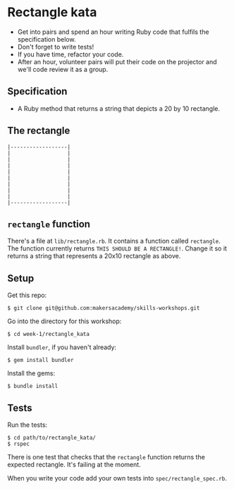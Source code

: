 # Rectangle kata

* Get into pairs and spend an hour writing Ruby code that fulfils the specification below.
* Don't forget to write tests!
* If you have time, refactor your code.
* After an hour, volunteer pairs will put their code on the projector and we'll code review it as a group.

## Specification

* A Ruby method that returns a string that depicts a 20 by 10 rectangle.

## The rectangle

```
|------------------|
|                  |
|                  |
|                  |
|                  |
|                  |
|                  |
|                  |
|                  |
|------------------|
```

## `rectangle` function

There's a file at `lib/rectangle.rb`.  It contains a function called `rectangle`.  The function currently returns `THIS SHOULD BE A RECTANGLE!`.  Change it so it returns a string that represents a 20x10 rectangle as above.

## Setup

Get this repo:

    $ git clone git@github.com:makersacademy/skills-workshops.git

Go into the directory for this workshop:

    $ cd week-1/rectangle_kata

Install `bundler`, if you haven't already:

    $ gem install bundler

Install the gems:

    $ bundle install

## Tests

Run the tests:

    $ cd path/to/rectangle_kata/
    $ rspec

There is one test that checks that the `rectangle` function returns the expected rectangle.  It's failing at the moment.

When you write your code add your own tests into `spec/rectangle_spec.rb`.

